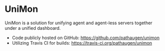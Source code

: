 

# UniMon

UniMon is a solution for unifying agent and agent-less servers together under a unified dashboard.

* Code publicly hosted on GitHub: <https://github.com/pathaugen/unimon>
* Utilizing Travis CI for builds: <https://travis-ci.org/pathaugen/unimon>

